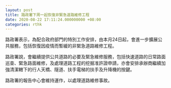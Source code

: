```yaml
---
layout: post
title: 路政署下周一起恢復非緊急道路維修工程
date: 2020-08-22 17:11:24.000000000 +08:00
categories: rthk
---
```


路政署表示，為配合政府部門的特別工作安排，由本月24日起，會進一步擴展公共服務，包括恢復因疫情而暫緩的非緊急道路維修工程。

路政署說，會繼續提供公共道路的必要及緊急維修服務，包括快速道路的日常路面巡查、緊急路面維修，及處理道路工程的挖掘准許證申請，亦會安排承辦商繼續加強清潔轄下的行人天橋、隧道、扶手電梯的扶手及升降機的按鍵。

路政署的報告中心會維持運作，以處理道路維修事故。
